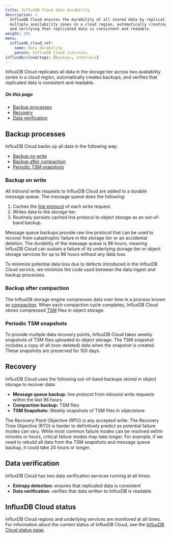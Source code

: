 ```yaml
---
title: InfluxDB Cloud data durability
description: >
  InfluxDB Cloud ensures the durability of all stored data by replicating data across
  multiple availability zones in a cloud region, automatically creating backups,
  and verifying that replicated data is consistent and readable.
weight: 101
menu:
  influxdb_cloud_ref:
    name: Data durability
    parent: InfluxDB Cloud internals
influxdb/cloud/tags: [backups, internals]
---
```


InfluxDB Cloud replicates all data in the storage tier across two availability
zones in a cloud region, automatically creates backups, and verifies that replicated
data is consistent and readable.

##### On this page

<!-- [Data replication](#data-replication)
-->
- [Backup processes](#backup-processes)
- [Recovery](#recovery)
- [Data verification](#data-verification)

<!-- ## Data replication
InfluxDB Cloud replicates data in both the write tier and the storage tier.

- **Write tier:** all data written to InfluxDB is processed by a durable message queue.
  The message queue partitions each batch of points based off series keys and then
  replicates each partition across other physical nodes in the message queue.
- **Storage tier:** all data in the underlying storage tier is replicated across
  two availability zones in a cloud region.
-->

## Backup processes
InfluxDB Cloud backs up all data in the following way:

- [Backup on write](#backup-on-write)
- [Backup after compaction](#backup-after-compaction)
- [Periodic TSM snapshots](#periodic-tsm-snapshots)

### Backup on write
All inbound write requests to InfluxDB Cloud are added to a durable message queue.
The message queue does the following:

1. Caches the [line protocol](/influxdb/cloud/reference/glossary/#line-protocol)
   of each write request.
2. Writes data to the storage tier.
3. Routinely persists cached line protocol to object storage as an out-of-band backup.

Message queue backups provide raw line protocol that can be used to recover from
catastrophic failure in the storage tier or an accidental deletion.
The durability of the message queue is 96 hours, meaning InfluxDB Cloud can sustain
a failure of its underlying storage tier or object storage services for up to 96 hours
without any data loss.

To minimize potential data loss due to defects introduced in the InfluxDB Cloud service,
we minimize the code used between the data ingest and backup processes.

### Backup after compaction
The InfluxDB storage engine compresses data over time in a process known as
[compaction](/influxdb/cloud/reference/glossary/#compaction).
When each compaction cycle completes, InfluxDB Cloud stores compressed
[TSM](/influxdb/cloud/reference/glossary/#tsm-time-structured-merge-tree) files
in object storage.

### Periodic TSM snapshots
To provide multiple data recovery points, InfluxDB Cloud takes weekly snapshots of TSM files uploaded to object storage. The TSM snapshot includes a copy of all (non-deleted) data when the snapshot is created.
These snapshots are preserved for 100 days.

## Recovery
InfluxDB Cloud uses the following out-of-band backups stored in object storage to recover data:

- **Message queue backup:** line protocol from inbound write requests within the last 96 hours
- **Compaction backup:** TSM files
- **TSM Snapshots:** Weekly snapshots of TSM files in objectstore

The Recovery Point Objective (RPO) is any accepted write.
The Recovery Time Objective (RTO) is harder to definitively predict as potential failure modes can vary.
While most common failure modes can be resolved within minutes or hours,
critical failure modes may take longer.
For example, if we need to rebuild all data from the TSM snapshots and message queue backup,
it could take 24 hours or longer.

## Data verification
InfluxDB Cloud has two data verification services running at all times:

- **Entropy detection:** ensures that replicated data is consistent
- **Data verification:** verifies that data written to InfluxDB is readable

## InfluxDB Cloud status
InfluxDB Cloud regions and underlying services are monitored at all times.
For information about the current status of InfluxDB Cloud, see the
[InfluxDB Cloud status page](https://status.influxdata.com).
